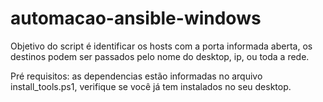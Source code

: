 # automacao-ansible-windows

Objetivo do script é identificar os hosts com a porta informada aberta, os destinos podem ser passados pelo nome do desktop, ip, ou toda a rede.

Pré requisitos: as dependencias estão informadas no arquivo install_tools.ps1, verifique se você já tem instalados no seu desktop.

